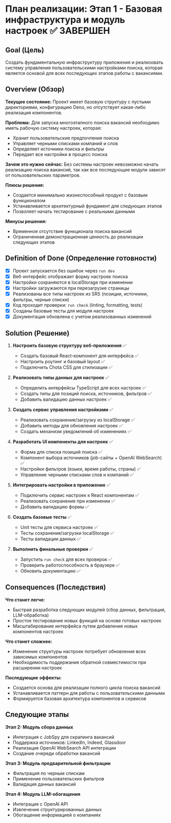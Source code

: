 # План реализации: Этап 1 - Базовая инфраструктура и модуль настроек ✅ ЗАВЕРШЕН

## Goal (Цель)

Создать фундаментальную инфраструктуру приложения и реализовать систему
управления пользовательскими настройками поиска, которая является основой для
всех последующих этапов работы с вакансиями.

## Overview (Обзор)

**Текущее состояние:** Проект имеет базовую структуру с пустыми директориями,
конфигурацию Deno, но отсутствует какая-либо реализация компонентов.

**Проблема:** Для запуска многоэтапного поиска вакансий необходимо иметь рабочую
систему настроек, которая:

- Хранит пользовательские предпочтения поиска
- Управляет черными списками компаний и слов
- Определяет источники поиска и фильтры
- Передает все настройки в процесс поиска

**Зачем это нужно сейчас:** Без системы настроек невозможно начать реализацию
поиска вакансий, так как все последующие модули зависят от пользовательских
параметров.

**Плюсы решения:**

- Создается минимально жизнеспособный продукт с базовым функционалом
- Устанавливается архитектурный фундамент для следующих этапов
- Позволяет начать тестирование с реальными данными

**Минусы решения:**

- Временное отсутствие функционала поиска вакансий
- Ограниченная демонстрационная ценность до реализации следующих этапов

## Definition of Done (Определение готовности)

- [x] Проект запускается без ошибок через `run dev`
- [x] Веб-интерфейс отображает форму настроек поиска
- [x] Настройки сохраняются в localStorage при изменении
- [x] Настройки загружаются при перезагрузке страницы
- [x] Реализованы все типы настроек из SRS (позиции, источники, фильтры, черные
      списки)
- [x] Код проходит проверки: `run check` (linting, formatting, tests)
- [x] Созданы базовые тесты для модуля настроек
- [x] Документация обновлена с учетом реализованных изменений

## Solution (Решение)

1. **Настроить базовую структуру веб-приложения** ✅
   - Создать базовый React-компонент для интерфейса ✅
   - Настроить роутинг и базовый layout ✅
   - Подключить Chota CSS для стилизации ✅

2. **Реализовать типы данных для настроек** ✅
   - Определить интерфейсы TypeScript для всех настроек ✅
   - Создать типы для позиций поиска, источников, фильтров ✅
   - Добавить валидацию данных настроек ✅

3. **Создать сервис управления настройками** ✅
   - Реализовать сохранение/загрузку из localStorage ✅
   - Добавить методы для обновления настроек ✅
   - Создать механизм уведомлений об изменениях ✅

4. **Разработать UI компоненты для настроек** ✅
   - Форма для списка позиций поиска ✅
   - Компонент выбора источников (job-сайты + OpenAI WebSearch) ✅
   - Настройки фильтров (языки, время работы, страны) ✅
   - Управление черными списками слов и компаний ✅

5. **Интегрировать настройки в приложение** ✅
   - Подключить сервис настроек к React компонентам ✅
   - Реализовать сохранение при изменении ✅
   - Добавить валидацию формы ✅

6. **Создать базовые тесты** ✅
   - Unit тесты для сервиса настроек ✅
   - Тесты сохранения/загрузки localStorage ✅
   - Тесты валидации данных ✅

7. **Выполнить финальные проверки** ✅
   - Запустить `run check` для всех проверок ✅
   - Проверить работоспособность в браузере ✅
   - Обновить документацию ✅

## Consequences (Последствия)

**Что станет легче:**

- Быстрая разработка следующих модулей (сбор данных, фильтрация, LLM-обработка)
- Простое тестирование новых функций на основе готовых настроек
- Масштабирование интерфейса путем добавления новых компонентов настроек

**Что станет сложнее:**

- Изменение структуры настроек потребует обновления всех зависимых компонентов
- Необходимость поддержания обратной совместимости при расширении настроек

**Последующие эффекты:**

- Создается основа для реализации полного цикла поиска вакансий
- Устанавливается паттерн для работы с пользовательскими данными
- Формируется базовая архитектура компонентов и сервисов

## Следующие этапы

**Этап 2: Модуль сбора данных**

- Интеграция с JobSpy для скрапинга вакансий
- Поддержка источников: LinkedIn, Indeed, Glassdoor
- Реализация OpenAI WebSearch API интеграции
- Создание очереди обработки вакансий

**Этап 3: Модуль предварительной фильтрации**

- Фильтрация по черным спискам
- Применение пользовательских фильтров
- Валидация данных вакансий

**Этап 4: Модуль LLM-обогащения**

- Интеграция с OpenAI API
- Извлечение структурированных данных
- Обогащение информацией о компаниях
